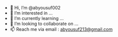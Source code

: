 - 👋 Hi, I’m @abyousuf002
- 👀 I’m interested in ...
- 🌱 I’m currently learning ...
- 💞️ I’m looking to collaborate on ...
- 📫 Reach me via email : abyousuf213@gmail.com

<!---
abyousuf002/abyousuf002 is a ✨ special ✨ repository because its `README.md` (this file) appears on your GitHub profile.
You can click the Preview link to take a look at your changes.
--->
